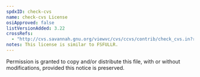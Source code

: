 ```yaml
---
spdxID: check-cvs
name: check-cvs License
osiApproved: false
listVersionAdded: 3.22
crossRefs: 
  - "http://cvs.savannah.gnu.org/viewvc/cvs/ccvs/contrib/check_cvs.in?revision=1.1.4.3&view=markup&pathrev=cvs1-11-23#l2"
notes: This license is similar to FSFULLR.
---
```


Permission is granted to copy and/or distribute this file, with or without modifications, provided this notice is preserved.
